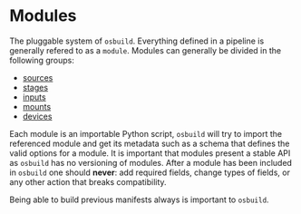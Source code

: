 # Modules

The pluggable system of `osbuild`. Everything defined in a pipeline is generally refered to as a `module`. Modules can generally be divided in the following groups:

- [sources](./sources.md)
- [stages](./stages.md)
- [inputs](./stages.md)
- [mounts](./mounts.md)
- [devices](./devices.md)

Each module is an importable Python script, `osbuild` will try to import the referenced module and get its metadata such as a schema that defines the valid options for a module. It is important that modules present a stable API as `osbuild` has no versioning of modules. After a module has been included in `osbuild` one should **never**: add required fields, change types of fields, or any other action that breaks compatibility.

Being able to build previous manifests always is important to `osbuild`.
